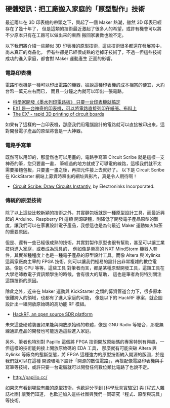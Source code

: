 ## 硬體短訊：把工廠搬入家庭的「原型製作」技術

最近兩年在 3D 印表機的帶頭之下，興起了一個 Maker 熱潮，雖然 3D 印表已經存在了幾十年了，
但是這類的技術最近激起了很多人的希望，或許有機會可以將不少原本只有在工廠可以做出來的東西
搬回家裏做也說不定。

以下我們將介紹一些類似 3D 印表機的原型技術，這些技術很多都還在發展當中，尚未真正的商品化，
但有些卻是已經很成熟的老掉牙技術了，不過一但這些技術成功的進入家庭，都會對 Maker 運動產生
正面的影響。

### 電路印表機

電路印表機是一種可以印出電路的機器，據說這種印表機的成本相當的便宜，大約台幣一萬元左右而已，
而且一分鐘之內就可以印出一張電路。

* [科學家開發《墨水列印電路板》 只要一台印表機就搞定](http://news.gamme.com.tw/605500)
* [EX1 是一台神奇的印表機，可以將電路直接列印在紙張、布料上](http://chinese.engadget.com/2013/11/13/ex1-prints-circuits-on-paper-cloth-almost-anything-you-can-ima/)
* [The EX¹ - rapid 3D printing of circuit boards](http://www.kickstarter.com/projects/cartesianco/the-ex1-rapid-3d-printing-of-circuit-boards)

如果有了這樣的一台印表機，那麼我們用電腦設計的電路就可以直接被印出來，這對開發電子產品的原型將會是一大神器。

### 電路手寫筆

既然可以用印的，那當然也可以用畫的，電路手寫筆 Circuit Scribe 就是這樣一支神奇的筆，您只要畫一畫，
筆經過的地方就成了可導電的線路，這樣我們就不太需要接麵包板，只要畫一畫之後，再把元件接上去就好了。
以下是 Circuit Scribe 在 KickStarter 網站上募資時釋出的網址與影片，真是令人期待啊！

* [Circuit Scribe: Draw Circuits Instantly](http://www.kickstarter.com/projects/electroninks/circuit-scribe-draw-circuits-instantly), by Electroninks Incorporated.

### 傳統的原型技術

除了以上這些比較新穎的技術之外，其實麵包板就是一種原型設計工具，而最近興起的 Arduino、Raspberry Pi 這類
開源硬體，則降低了開發電子產品原型的難度，讓我們可以在家裏設計電子產品，我想這也是為何最近 Maker 運動如火如荼
的重要原因。

但是、還有一些已經很成熟的技術，其實對製作原型也很有幫助，甚至可以讓工業技術進入家庭，或者成為玩具的，
例如像是樂高的 NXT MindStorm 機器人套件，其實某種程度上也是一種電子產品的原型設計工具。而像 Altera 與 Xylinks 
這兩家廠商主宰的 FPGA 技術，則可以讓我們輕易的設計出非常複雜的數位電路，像是 CPU 等等，這些工具
對筆者而言，都是某種原型開發工具，這類工具在大學老師教電子資訊類學生的時候，會有很大的幫助，
這也是筆者為何特別關注這類技術的原因。

除此之外，近來在 Maker 運動與 KickStarter 之類的募資管道合力下，很多原本很難跨入的領域，也都有了進入家庭的可能，
像是以下的 HackRF 專案，就企圖設計出一組開放原始碼的高功能 RF 模組。

* [HackRF, an open source SDR platform](http://www.kickstarter.com/projects/mossmann/hackrf-an-open-source-sdr-platform)

未來這些硬體裝置如果能與開放原始碼的軟體，像是 GNU Radio 等結合，那麼無線通訊產品的開發也可能透過這些進入家庭。

另外、筆者也特別對 Papillo 這個將 FPGA 技術開放原始碼的專案特別有興趣，一但這樣的技術能夠接上開放原始碼的 EDA 工具，
那麼就有可能突破 Altera 與 Xylinks 等廠商的壟斷型態，將 FPGA 這種強力的原型技術納入開源的版圖，於是我們就可以在這種
開源環境下設計「開源的數位電路」，再搭配像電路印表機與手寫筆等技術，或許只要一台電腦就可以開發任何數位類比電路了也說不定。

* <http://papilio.cc/>

如果您有看到哪些有趣的原型技術，也歡迎分享到 [科學玩具實驗室] 與 [程式人雜誌社團] 讓我們知道，
也歡迎加入這些社團與我們一同研究「程式、原型與玩具」等技術。


